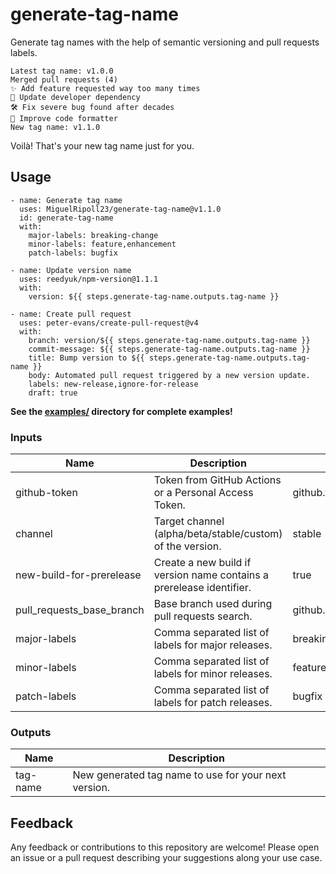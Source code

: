 # generate-tag-name

Generate tag names with the help of semantic versioning and pull requests labels.

    Latest tag name: v1.0.0
    Merged pull requests (4)
    ✨ Add feature requested way too many times
    🚫 Update developer dependency
    🛠️ Fix severe bug found after decades
    🚫 Improve code formatter
    New tag name: v1.1.0

Voilà! That's your new tag name just for you.

## Usage

    - name: Generate tag name
      uses: MiguelRipoll23/generate-tag-name@v1.1.0
      id: generate-tag-name
      with:
        major-labels: breaking-change
        minor-labels: feature,enhancement
        patch-labels: bugfix

    - name: Update version name
      uses: reedyuk/npm-version@1.1.1
      with:
        version: ${{ steps.generate-tag-name.outputs.tag-name }}

    - name: Create pull request
      uses: peter-evans/create-pull-request@v4
      with:
        branch: version/${{ steps.generate-tag-name.outputs.tag-name }}
        commit-message: ${{ steps.generate-tag-name.outputs.tag-name }}
        title: Bump version to ${{ steps.generate-tag-name.outputs.tag-name }}
        body: Automated pull request triggered by a new version update.
        labels: new-release,ignore-for-release
        draft: true

**See the [examples/](/examples/) directory for complete examples!**

### Inputs

| Name                      | Description                                                          | Default             |
| ------------------------- | -------------------------------------------------------------------- | ------------------- |
| github-token              | Token from GitHub Actions or a Personal Access Token.                | github.token        |
| channel                   | Target channel (alpha/beta/stable/custom) of the version.            | stable              |
| new-build-for-prerelease  | Create a new build if version name contains a prerelease identifier. | true                |
| pull_requests_base_branch | Base branch used during pull requests search.                        | github.ref          |
| major-labels              | Comma separated list of labels for major releases.                   | breaking-change     |
| minor-labels              | Comma separated list of labels for minor releases.                   | feature,enhancement |
| patch-labels              | Comma separated list of labels for patch releases.                   | bugfix              |

### Outputs

| Name     | Description                                          |
| -------- | ---------------------------------------------------- |
| tag-name | New generated tag name to use for your next version. |

## Feedback

Any feedback or contributions to this repository are welcome! Please open an issue or a pull request describing your suggestions along your use case.
